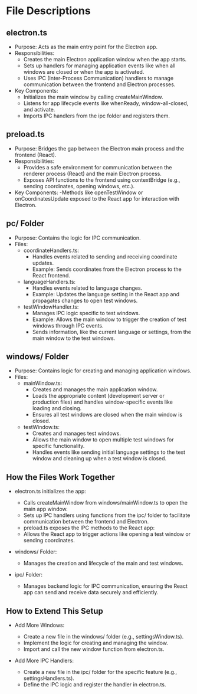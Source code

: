 # File Descriptions

## electron.ts
- Purpose: Acts as the main entry point for the Electron app.
- Responsibilities:
  - Creates the main Electron application window when the app starts.
  - Sets up handlers for managing application events like when all windows are closed or when the app is activated.
  - Uses IPC (Inter-Process Communication) handlers to manage communication between the frontend and Electron processes.
- Key Components:
  - Initializes the main window by calling createMainWindow.
  - Listens for app lifecycle events like whenReady, window-all-closed, and activate.
  - Imports IPC handlers from the ipc folder and registers them.

## preload.ts
- Purpose: Bridges the gap between the Electron main process and the frontend (React).
- Responsibilities:
    - Provides a safe environment for communication between the renderer process (React) and the main Electron process.
    - Exposes API functions to the frontend using contextBridge (e.g., sending coordinates, opening windows, etc.).
- Key Components:
    -Methods like openTestWindow or onCoordinatesUpdate exposed to the React app for interaction with Electron.

## pc/ Folder
- Purpose: Contains the logic for IPC communication.
- Files:
    - coordinateHandlers.ts:
        - Handles events related to sending and receiving coordinate updates.
        - Example: Sends coordinates from the Electron process to the React frontend.
    - languageHandlers.ts:
        - Handles events related to language changes.
        - Example: Updates the language setting in the React app and propagates changes to open test windows.
    - testWindowHandler.ts:
        - Manages IPC logic specific to test windows.
        - Example: Allows the main window to trigger the creation of test windows through IPC events.
        - Sends information, like the current language or settings, from the main window to the test windows.

## windows/ Folder
- Purpose: Contains logic for creating and managing application windows.
- Files:
     - mainWindow.ts:
        - Creates and manages the main application window.
        - Loads the appropriate content (development server or production files) and handles window-specific events like loading and closing.
        - Ensures all test windows are closed when the main window is closed.
    - testWindow.ts:
        - Creates and manages test windows.
        - Allows the main window to open multiple test windows for specific functionality.
        - Handles events like sending initial language settings to the test window and cleaning up when a test window is closed.

## How the Files Work Together
 - electron.ts initializes the app:
   - Calls createMainWindow from windows/mainWindow.ts to open the main app window.
   - Sets up IPC handlers using functions from the ipc/ folder to facilitate communication between the frontend and Electron.
   - preload.ts exposes the IPC methods to the React app:
   - Allows the React app to trigger actions like opening a test window or sending coordinates.

- windows/ Folder:
    - Manages the creation and lifecycle of the main and test windows.

- ipc/ Folder:
    - Manages backend logic for IPC communication, ensuring the React app can send and receive data securely and efficiently.

## How to Extend This Setup
- Add More Windows:
    - Create a new file in the windows/ folder (e.g., settingsWindow.ts).
    - Implement the logic for creating and managing the window.
    - Import and call the new window function from electron.ts.

- Add More IPC Handlers:
    - Create a new file in the ipc/ folder for the specific feature (e.g., settingsHandlers.ts).
    - Define the IPC logic and register the handler in electron.ts.
